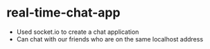 # real-time-chat-app
- Used socket.io to create a chat application
- Can chat with our friends who are on the same localhost address
